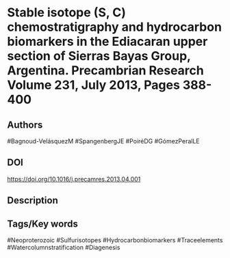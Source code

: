 # Stable isotope (S, C) chemostratigraphy and hydrocarbon biomarkers in the Ediacaran upper section of Sierras Bayas Group, Argentina. Precambrian Research Volume 231, July 2013, Pages 388-400
## Authors
#Bagnoud-VelásquezM #SpangenbergJE #PoiréDG #GómezPeralLE 
## DOI
 https://doi.org/10.1016/j.precamres.2013.04.001
## Description

## Tags/Key words
#Neoproterozoic #Sulfurisotopes #Hydrocarbonbiomarkers #Traceelements #Watercolumnstratification #Diagenesis 
